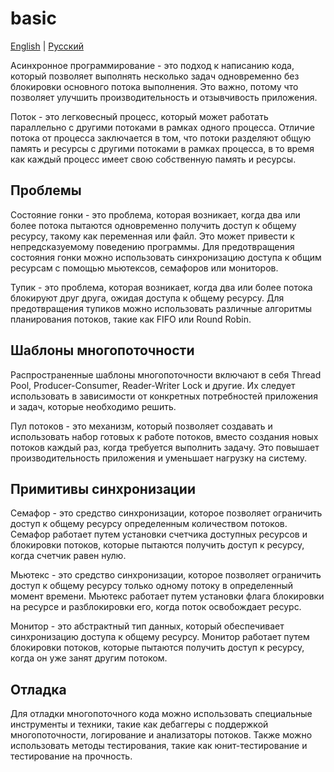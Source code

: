 # basic 

[English](basic.md) | [Русский](basic.ru.md)

Асинхронное программирование - это подход к написанию кода, который позволяет выполнять несколько задач одновременно без блокировки основного потока выполнения. Это важно, потому что позволяет улучшить производительность и отзывчивость приложения.

Поток - это легковесный процесс, который может работать параллельно с другими потоками в рамках одного процесса. Отличие потока от процесса заключается в том, что потоки разделяют общую память и ресурсы с другими потоками в рамках процесса, в то время как каждый процесс имеет свою собственную память и ресурсы.

## Проблемы 

Состояние гонки - это проблема, которая возникает, когда два или более потока пытаются одновременно получить доступ к общему ресурсу, такому как переменная или файл. Это может привести к непредсказуемому поведению программы. Для предотвращения состояния гонки можно использовать синхронизацию доступа к общим ресурсам с помощью мьютексов, семафоров или мониторов.

Тупик - это проблема, которая возникает, когда два или более потока блокируют друг друга, ожидая доступа к общему ресурсу. Для предотвращения тупиков можно использовать различные алгоритмы планирования потоков, такие как FIFO или Round Robin.

## Шаблоны многопоточности

Распространенные шаблоны многопоточности включают в себя Thread Pool, Producer-Consumer, Reader-Writer Lock и другие. Их следует использовать в зависимости от конкретных потребностей приложения и задач, которые необходимо решить.

Пул потоков - это механизм, который позволяет создавать и использовать набор готовых к работе потоков, вместо создания новых потоков каждый раз, когда требуется выполнить задачу. Это повышает производительность приложения и уменьшает нагрузку на систему.

## Примитивы синхронизации

Семафор - это средство синхронизации, которое позволяет ограничить доступ к общему ресурсу определенным количеством потоков. Семафор работает путем установки счетчика доступных ресурсов и блокировки потоков, которые пытаются получить доступ к ресурсу, когда счетчик равен нулю.

Мьютекс - это средство синхронизации, которое позволяет ограничить доступ к общему ресурсу только одному потоку в определенный момент времени. Мьютекс работает путем установки флага блокировки на ресурсе и разблокировки его, когда поток освобождает ресурс.

Монитор - это абстрактный тип данных, который обеспечивает синхронизацию доступа к общему ресурсу. Монитор работает путем блокировки потоков, которые пытаются получить доступ к ресурсу, когда он уже занят другим потоком.

## Отладка

Для отладки многопоточного кода можно использовать специальные инструменты и техники, такие как дебаггеры с поддержкой многопоточности, логирование и анализаторы потоков. Также можно использовать методы тестирования, такие как юнит-тестирование и тестирование на прочность.
